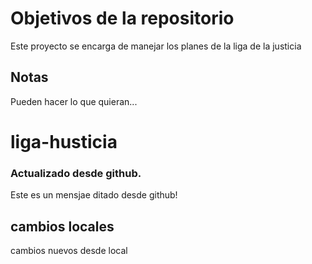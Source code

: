 # Objetivos de la repositorio

Este proyecto se encarga de manejar los planes de la liga de la justicia


## Notas
Pueden hacer lo que quieran...
# liga-husticia


### Actualizado desde github.
Este es un mensjae ditado desde github!


## cambios locales


cambios nuevos desde local